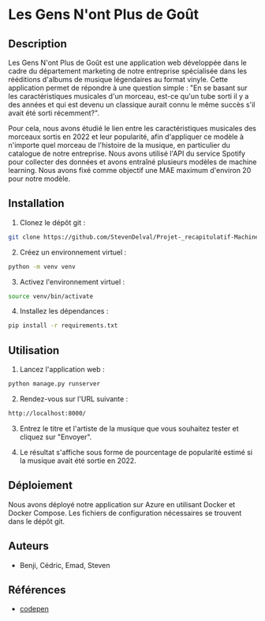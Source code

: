 # Les Gens N'ont Plus de Goût
## Description
Les Gens N'ont Plus de Goût est une application web développée dans le cadre du département marketing de notre entreprise spécialisée dans les rééditions d'albums de musique légendaires au format vinyle. Cette application permet de répondre à une question simple : "En se basant sur les caractéristiques musicales d'un morceau, est-ce qu'un tube sorti il y a des années et qui est devenu un classique aurait connu le même succès s'il avait été sorti récemment?".

Pour cela, nous avons étudié le lien entre les caractéristiques musicales des morceaux sortis en 2022 et leur popularité, afin d'appliquer ce modèle à n'importe quel morceau de l'histoire de la musique, en particulier du catalogue de notre entreprise. Nous avons utilisé l'API du service Spotify pour collecter des données et avons entraîné plusieurs modèles de machine learning. Nous avons fixé comme objectif une MAE maximum d'environ 20 pour notre modèle.

## Installation
1. Clonez le dépôt git :
```bash
git clone https://github.com/StevenDelval/Projet-_recapitulatif-Machine_Learning
```

2. Créez un environnement virtuel :

```bash
python -m venv venv
```

3. Activez l'environnement virtuel :
```bash
source venv/bin/activate
```

4. Installez les dépendances :
```bash
pip install -r requirements.txt
```

## Utilisation

1. Lancez l'application web :
```bash
python manage.py runserver
```

2. Rendez-vous sur l'URL suivante :
```bash
http://localhost:8000/
```

3. Entrez le titre et l'artiste de la musique que vous souhaitez tester et cliquez sur "Envoyer".

4. Le résultat s'affiche sous forme de pourcentage de popularité estimé si la musique avait été sortie en 2022.


## Déploiement
Nous avons déployé notre application sur Azure en utilisant Docker et Docker Compose. Les fichiers de configuration nécessaires se trouvent dans le dépôt git.

## Auteurs
- Benji, Cédric, Emad, Steven

## Références
- [codepen](https://codepen.io/devparth/pen/dxpKKZ)